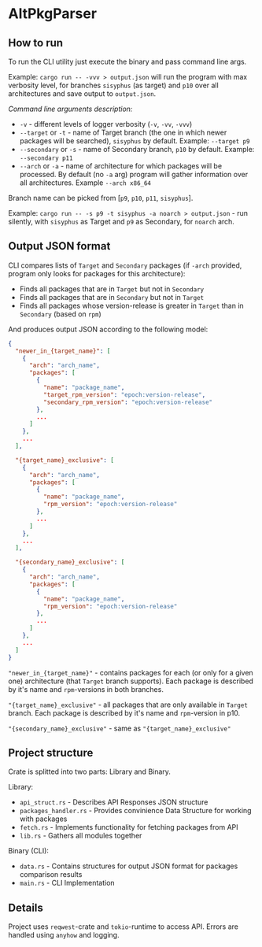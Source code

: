 # AltPkgParser
## How to run
To run the CLI utility just execute the binary and pass command line args.

Example: `cargo run -- -vvv > output.json` will run the program with max verbosity level, for branches `sisyphus` (as target) and `p10` over all architectures and save output to `output.json`.

*Command line arguments description:*
- `-v` - different levels of logger verbosity (`-v`, `-vv`, `-vvv`)
- `--target` or `-t` - name of Target branch (the one in which newer packages will be searched), `sisyphus` by default. Example: `--target p9`
- `--secondary` or `-s` - name of Secondary branch, `p10` by default. Example: `--secondary p11`
- `--arch` or `-a` - name of architecture for which packages will be processed. By default (no `-a` arg) program will gather information over all architectures. Example `--arch x86_64`

Branch name can be picked from [`p9`, `p10`, `p11`, `sisyphus`].

Example: `cargo run -- -s p9 -t sisyphus -a noarch > output.json` - run silently, with `sisyphus` as Target and `p9` as Secondary, for `noarch` arch.

## Output JSON format
CLI compares lists of `Target` and `Secondary` packages (if `-arch` provided, program only looks for packages for this architecture):
- Finds all packages that are in `Target` but not in `Secondary`
- Finds all packages that are in `Secondary` but not in `Target`
- Finds all packages whose version-release is greater in `Target` than in `Secondary` (based on `rpm`)

And produces output JSON according to the following model:
```json
{
  "newer_in_{target_name}": [
    {
      "arch": "arch_name",
      "packages": [
        {
          "name": "package_name",
          "target_rpm_version": "epoch:version-release",
          "secondary_rpm_version": "epoch:version-release"
        },
        ...
      ]
    },
    ...
  ],

  "{target_name}_exclusive": [
    {
      "arch": "arch_name",
      "packages": [
        {
          "name": "package_name",
          "rpm_version": "epoch:version-release"
        },
        ...
      ]
    },
    ...
  ],

  "{secondary_name}_exclusive": [
    {
      "arch": "arch_name",
      "packages": [
        {
          "name": "package_name",
          "rpm_version": "epoch:version-release"
        },
        ...
      ]
    },
    ...
  ]
}
```

`"newer_in_{target_name}"` - contains packages for each (or only for a given one) architecture (that `Target` branch supports). Each package is described by it's name and `rpm`-versions in both branches.

`"{target_name}_exclusive"` - all packages that are only available in `Target` branch. Each package is described by it's name and `rpm`-version in p10.

`"{secondary_name}_exclusive"` - same as `"{target_name}_exclusive"`

## Project structure
Crate is splitted into two parts: Library and Binary.

Library:
* `api_struct.rs` - Describes API Responses JSON structure 
* `packages_handler.rs` - Provides convinience Data Structure for working with packages
* `fetch.rs` - Implements functionality for fetching packages from API
* `lib.rs` - Gathers all modules together

Binary (CLI):
* `data.rs` - Contains structures for output JSON format for packages comparison results
* `main.rs` - CLI Implementation

## Details
Project uses `reqwest`-crate and `tokio`-runtime to access API. Errors are handled using `anyhow` and logging.
